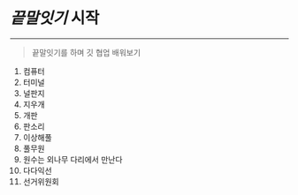# ***끝말잇기*** 시작

<hr>

> 끝말잇기를 하며 깃 협업 배워보기

1. 컴퓨터
2. 터미널
3. 널판지
4. 지우개
5. 개판
6. 판소리
7. 이상해풀
8. 풀무원
9. 원수는 외나무 다리에서 만난다
10. 다다익선
11. 선거위원회
